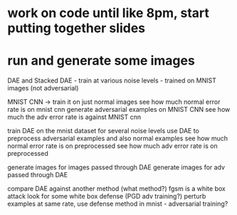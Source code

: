 # work on code until like 8pm, start putting together slides
# run and generate some images


DAE and Stacked DAE
    - train at various noise levels
    - trained on MNIST images (not adversarial)

MNIST CNN -> train it on just normal images
    see how much normal error rate is on mnist cnn
generate adversarial examples on MNIST CNN
    see how much the adv error rate is against MNIST cnn

train DAE on the mnist dataset for several noise levels
use DAE to preprocess adversarial examples and also normal examples
    see how much normal error rate is on preprocessed
    see how much adv error rate is on preprocessed

generate images for images passed through DAE
generate images for adv passed through DAE

compare DAE against another method (what method?)
    fgsm is a white box attack
    look for some white box defense (PGD adv training?)
    perturb examples at same rate, use defense method in mnist
    - adversarial training?
